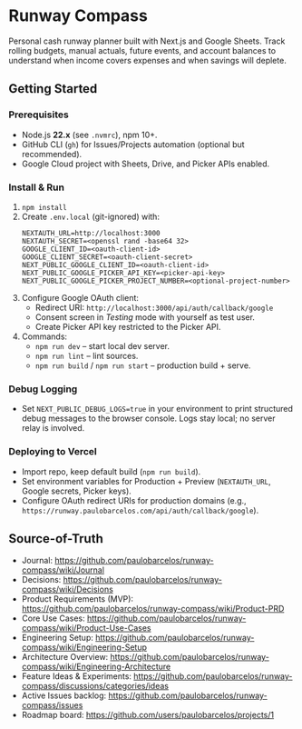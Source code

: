 
# Runway Compass

Personal cash runway planner built with Next.js and Google Sheets. Track rolling budgets, manual actuals, future events, and account balances to understand when income covers expenses and when savings will deplete.

## Getting Started

### Prerequisites
- Node.js **22.x** (see `.nvmrc`), npm 10+.
- GitHub CLI (`gh`) for Issues/Projects automation (optional but recommended).
- Google Cloud project with Sheets, Drive, and Picker APIs enabled.

### Install & Run
1. `npm install`
2. Create `.env.local` (git-ignored) with:
   ```
   NEXTAUTH_URL=http://localhost:3000
   NEXTAUTH_SECRET=<openssl rand -base64 32>
   GOOGLE_CLIENT_ID=<oauth-client-id>
   GOOGLE_CLIENT_SECRET=<oauth-client-secret>
   NEXT_PUBLIC_GOOGLE_CLIENT_ID=<oauth-client-id>
   NEXT_PUBLIC_GOOGLE_PICKER_API_KEY=<picker-api-key>
   NEXT_PUBLIC_GOOGLE_PICKER_PROJECT_NUMBER=<optional-project-number>
   ```
3. Configure Google OAuth client:
   - Redirect URI: `http://localhost:3000/api/auth/callback/google`
   - Consent screen in *Testing* mode with yourself as test user.
   - Create Picker API key restricted to the Picker API.
4. Commands:
   - `npm run dev` – start local dev server.
   - `npm run lint` – lint sources.
   - `npm run build` / `npm run start` – production build + serve.

### Debug Logging

- Set `NEXT_PUBLIC_DEBUG_LOGS=true` in your environment to print structured debug messages to the browser console. Logs stay local; no server relay is involved.

### Deploying to Vercel
- Import repo, keep default build (`npm run build`).
- Set environment variables for Production + Preview (`NEXTAUTH_URL`, Google secrets, Picker keys).
- Configure OAuth redirect URIs for production domains (e.g., `https://runway.paulobarcelos.com/api/auth/callback/google`).

## Source-of-Truth
- Journal: https://github.com/paulobarcelos/runway-compass/wiki/Journal
- Decisions: https://github.com/paulobarcelos/runway-compass/wiki/Decisions
- Product Requirements (MVP): https://github.com/paulobarcelos/runway-compass/wiki/Product-PRD
- Core Use Cases: https://github.com/paulobarcelos/runway-compass/wiki/Product-Use-Cases
- Engineering Setup: https://github.com/paulobarcelos/runway-compass/wiki/Engineering-Setup
- Architecture Overview: https://github.com/paulobarcelos/runway-compass/wiki/Engineering-Architecture
- Feature Ideas & Experiments: https://github.com/paulobarcelos/runway-compass/discussions/categories/ideas
- Active Issues backlog: https://github.com/paulobarcelos/runway-compass/issues
- Roadmap board: https://github.com/users/paulobarcelos/projects/1
